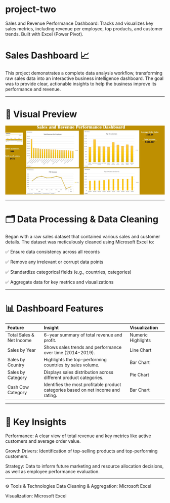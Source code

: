 # project-two
Sales and Revenue Performance Dashboard: Tracks and visualizes key sales metrics, including revenue per employee, top products, and customer trends. Built with Excel (Power Pivot).
# Sales Dashboard 📈


This project demonstrates a complete data analysis workflow, transforming raw sales data into an interactive business intelligence dashboard. The goal was to provide clear, actionable insights to help the business improve its performance and revenue.

---

# 📸 Visual Preview
<p align="center">
<img width="600" src="https://github.com/samaahmed-1/project-two/blob/main/Sales%20and%20Revenue%20Performance%20Dashboard_page-0001.jpg">
</p>

---

# 🗂 Data Processing & Data Cleaning

Began with a raw sales dataset that contained various sales and customer details. The dataset was meticulously cleaned using Microsoft Excel to:

✅ Ensure data consistency across all records

✅ Remove any irrelevant or corrupt data points

✅ Standardize categorical fields (e.g., countries, categories)

✅ Aggregate data for key metrics and visualizations

---

# 📊 Dashboard Features

| Feature | Insight | Visualization |
| :--- | :--- | :--- |
| Total Sales & Net Income | 6-year summary of total revenue and profit. | Numeric Highlights |
| Sales by Year | Shows sales trends and performance over time (2014-2019). | Line Chart |
| Sales by Country | Highlights the top-performing countries by sales volume. | Bar Chart |
| Sales by Category | Displays sales distribution across different product categories. | Pie Chart |
| Cash Cow Category | Identifies the most profitable product categories based on net income and rating. | Bar Chart |

---

# 🔑 Key Insights
Performance: A clear view of total revenue and key metrics like active customers and average order value.

Growth Drivers: Identification of top-selling products and top-performing customers.

Strategy: Data to inform future marketing and resource allocation decisions, as well as employee performance evaluation.

---
⚙️ Tools & Technologies
Data Cleaning & Aggregation: Microsoft Excel

Visualization: Microsoft Excel
